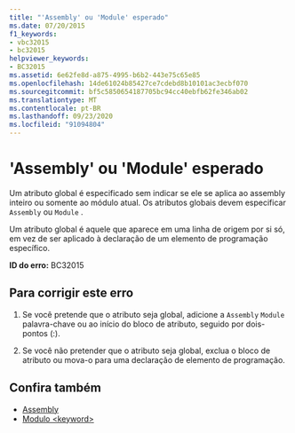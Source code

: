 ```yaml
---
title: "'Assembly' ou 'Module' esperado"
ms.date: 07/20/2015
f1_keywords:
- vbc32015
- bc32015
helpviewer_keywords:
- BC32015
ms.assetid: 6e62fe8d-a875-4995-b6b2-443e75c65e85
ms.openlocfilehash: 14de61024b85427ce7cdebd8b10101ac3ecbf070
ms.sourcegitcommit: bf5c5850654187705bc94cc40ebfb62fe346ab02
ms.translationtype: MT
ms.contentlocale: pt-BR
ms.lasthandoff: 09/23/2020
ms.locfileid: "91094804"
---
```

# <a name="assembly-or-module-expected"></a>'Assembly' ou 'Module' esperado

Um atributo global é especificado sem indicar se ele se aplica ao assembly inteiro ou somente ao módulo atual. Os atributos globais devem especificar `Assembly` ou `Module` .  
  
 Um atributo global é aquele que aparece em uma linha de origem por si só, em vez de ser aplicado à declaração de um elemento de programação específico.  
  
 **ID do erro:** BC32015  
  
## <a name="to-correct-this-error"></a>Para corrigir este erro  
  
1. Se você pretende que o atributo seja global, adicione a `Assembly` `Module` palavra-chave ou ao início do bloco de atributo, seguido por dois-pontos (:).  
  
2. Se você não pretender que o atributo seja global, exclua o bloco de atributo ou mova-o para uma declaração de elemento de programação.  
  
## <a name="see-also"></a>Confira também

- [Assembly](../language-reference/modifiers/assembly.md)
- [Modulo \<keyword>](../language-reference/modifiers/module-keyword.md)
